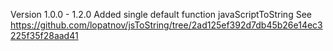 Version 1.0.0 - 1.2.0
Added single default function javaScriptToString
See https://github.com/lopatnov/jsToString/tree/2ad125ef392d7db45b26e14ec3225f35f28aad41